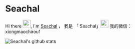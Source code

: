 # Seachal 

<!--
**Seachal/Seachal** is a ✨ _special_ ✨ repository because its `README.md` (this file) appears on your GitHub profile.

SeachalHere are some ideas to get you started:

- 🔭 I’m currently working on ...
- 🌱 I’m currently learning ...
- 👯 I’m looking to collaborate on ...
- 🤔 I’m looking for help with ...
- 💬 Ask me about ...
- 📫 How to reach me: ...
- 😄 Pronouns: ...
- ⚡ Fun fact: ...
-->
Hi there <img src="https://media.giphy.com/media/hvRJCLFzcasrR4ia7z/giphy.gif" width="25px">, I'm <a href="https://blog.csdn.net/Zhangxichao100?ref=toolbar">Seachal</a> ， 我是 「 Seachal」<img src="https://media.giphy.com/media/hvRJCLFzcasrR4ia7z/giphy.gif" width="25px"> 
我的微信：xiongmaochirou1

![Seachal's github stats](https://github-readme-stats.vercel.app/api?username=Seachal&show_icons=true&theme=radical) 
